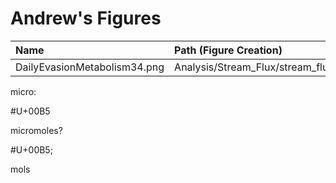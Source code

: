 # Andrew's Figures

|Name|Path (Figure Creation)|Path (Data)|
|:---|:---------------------|:----------|
|DailyEvasionMetabolism34.png|Analysis/Stream_Flux/stream_flux.Rmd|data_4_analysis/All_Stream_Data.csv|


micro: <p>#U+00B5</p>

micromoles? <p>#U+00B5;</p>mols
